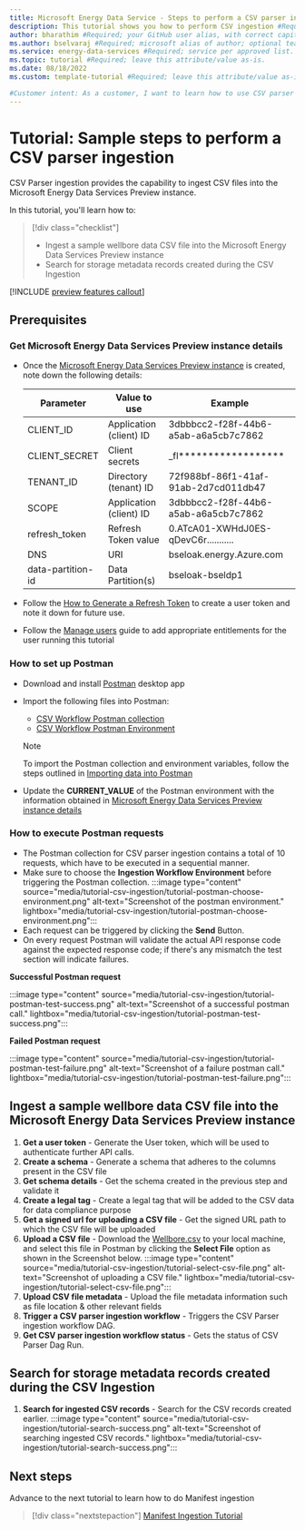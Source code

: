```yaml
---
title: Microsoft Energy Data Service - Steps to perform a CSV parser ingestion #Required; page title is displayed in search results. Include the brand.
description: This tutorial shows you how to perform CSV ingestion #Required; article description that is displayed in search results. 
author: bharathim #Required; your GitHub user alias, with correct capitalization.
ms.author: bselvaraj #Required; microsoft alias of author; optional team alias.
ms.service: energy-data-services #Required; service per approved list. slug assigned by ACOM.
ms.topic: tutorial #Required; leave this attribute/value as-is.
ms.date: 08/18/2022
ms.custom: template-tutorial #Required; leave this attribute/value as-is.

#Customer intent: As a customer, I want to learn how to use CSV parser ingestion so that I can load CSV data into the Microsoft Energy Data Services Preview instance.
---
```


# Tutorial: Sample steps to perform a CSV parser ingestion

CSV Parser ingestion provides the capability to ingest CSV files into the Microsoft Energy Data Services Preview instance.

In this tutorial, you'll learn how to:

> [!div class="checklist"]
> * Ingest a sample wellbore data CSV file into the Microsoft Energy Data Services Preview instance
> * Search for storage metadata records created during the CSV Ingestion

[!INCLUDE [preview features callout](./includes/preview/preview-callout.md)]

## Prerequisites

### Get Microsoft Energy Data Services Preview instance details

* Once the [Microsoft Energy Data Services Preview instance](quickstart-create-microsoft-energy-data-services-instance.md) is created, note down the following details:

  | Parameter          | Value to use             | Example                               |
  | ------------------ | ------------------------ |-------------------------------------- |
  | CLIENT_ID          | Application (client) ID  | 3dbbbcc2-f28f-44b6-a5ab-a6a5cb7c7862  |
  | CLIENT_SECRET      | Client secrets           |  _fl******************                |
  | TENANT_ID          | Directory (tenant) ID    | 72f988bf-86f1-41af-91ab-2d7cd011db47  |
  | SCOPE              | Application (client) ID  | 3dbbbcc2-f28f-44b6-a5ab-a6a5cb7c7862  |
  | refresh_token      | Refresh Token value      | 0.ATcA01-XWHdJ0ES-qDevC6r...........  |
  | DNS                | URI                      | bseloak.energy.Azure.com              |
  | data-partition-id  | Data Partition(s)        | bseloak-bseldp1                       |

* Follow the [How to Generate a Refresh Token](how-to-generate-refresh-token.md) to create a user token and note it down for future use.
* Follow the [Manage users](how-to-manage-users.md) guide to add appropriate entitlements for the user running this tutorial

### How to set up Postman

* Download and install [Postman](https://www.postman.com/) desktop app
* Import the following files into Postman:
  * [CSV Workflow Postman collection](https://raw.githubusercontent.com/microsoft/meds-samples/main/postman/IngestionWorkflows.postman_collection.json?token=GHSAT0AAAAAABRNZHEUZZSERHU4MWS6MBDGYYRSUTQ)
  * [CSV Workflow Postman Environment](https://raw.githubusercontent.com/microsoft/meds-samples/main/postman/IngestionWorkflowEnvironment.postman_environment.json?token=GHSAT0AAAAAABRNZHEUCYUV6PO4RETLJEX4YYRST4Q)

  > [!NOTE]
  >  To import the Postman collection and environment variables, follow the steps outlined in [Importing data into Postman](https://learning.postman.com/docs/getting-started/importing-and-exporting-data/#importing-data-into-postman)
  
* Update the **CURRENT_VALUE** of the Postman environment with the information obtained in [Microsoft Energy Data Services Preview instance details](#get-microsoft-energy-data-services-preview-instance-details)

### How to execute Postman requests

  * The Postman collection for CSV parser ingestion contains a total of 10 requests, which have to be executed in a sequential manner.
  * Make sure to choose the **Ingestion Workflow Environment** before triggering the Postman collection.
    :::image type="content" source="media/tutorial-csv-ingestion/tutorial-postman-choose-environment.png" alt-text="Screenshot of the postman environment." lightbox="media/tutorial-csv-ingestion/tutorial-postman-choose-environment.png":::
  * Each request can be triggered by clicking the **Send** Button.
  * On every request Postman will validate the actual API response code against the expected response code; if there's any mismatch the test section will indicate failures.

**Successful Postman request**

  :::image type="content" source="media/tutorial-csv-ingestion/tutorial-postman-test-success.png" alt-text="Screenshot of a successful postman call." lightbox="media/tutorial-csv-ingestion/tutorial-postman-test-success.png":::

**Failed Postman request**

  :::image type="content" source="media/tutorial-csv-ingestion/tutorial-postman-test-failure.png" alt-text="Screenshot of a failure postman call." lightbox="media/tutorial-csv-ingestion/tutorial-postman-test-failure.png":::

## Ingest a sample wellbore data CSV file into the Microsoft Energy Data Services Preview instance

  1. **Get a user token** - Generate the User token, which will be used to authenticate further API calls.
  2. **Create a schema** - Generate a schema that adheres to the columns present in the CSV file
  3. **Get schema details** - Get the schema created in the previous step and validate it
  4. **Create a legal tag** - Create a legal tag that will be added to the CSV data for data compliance purpose
  5. **Get a signed url for uploading a CSV file** - Get the signed URL path to which the CSV file will be uploaded
  6. **Upload a CSV file** - Download the [Wellbore.csv](https://github.com/microsoft/meds-samples/blob/main/test-data/wellbore.csv) to your local machine, and select this file in Postman by clicking the **Select File** option as shown in the Screenshot below.
    :::image type="content" source="media/tutorial-csv-ingestion/tutorial-select-csv-file.png" alt-text="Screenshot of uploading a CSV file." lightbox="media/tutorial-csv-ingestion/tutorial-select-csv-file.png":::
  7. **Upload CSV file metadata** - Upload the file metadata information such as file location & other relevant fields
  8. **Trigger a CSV parser ingestion workflow** - Triggers the CSV Parser ingestion workflow DAG.
  9. **Get CSV parser ingestion workflow status** - Gets the status of CSV Parser Dag Run.

## Search for storage metadata records created during the CSV Ingestion

  1. **Search for ingested CSV records** - Search for the CSV records created earlier.
    :::image type="content" source="media/tutorial-csv-ingestion/tutorial-search-success.png" alt-text="Screenshot of searching ingested CSV records." lightbox="media/tutorial-csv-ingestion/tutorial-search-success.png":::

## Next steps
Advance to the next tutorial to learn how to do Manifest ingestion
> [!div class="nextstepaction"]
> [Manifest Ingestion Tutorial](tutorial-manifest-ingestion.md)